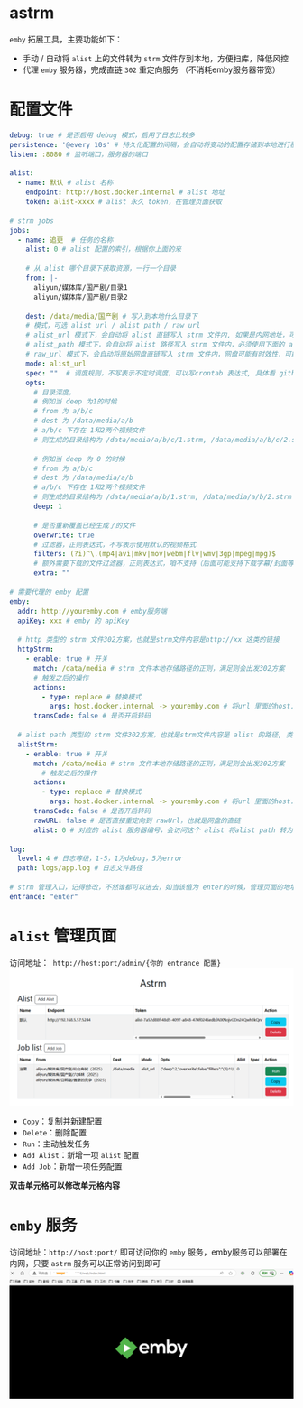 # astrm
`emby` 拓展工具，主要功能如下：
-  手动 / 自动将 `alist` 上的文件转为 `strm` 文件存到本地，方便扫库，降低风控 
-  代理 `emby` 服务器，完成直链 `302` 重定向服务 （不消耗emby服务器带宽）

# 配置文件
```yaml
debug: true # 是否启用 debug 模式，启用了日志比较多
persistence: '@every 10s' # 持久化配置的间隔，会自动将变动的配置存储到本地进行覆盖，可以直接写cron表达式, 具体看 github.com/robfig/cron
listen: :8080 # 监听端口，服务器的端口

alist:
  - name: 默认 # alist 名称
    endpoint: http://host.docker.internal # alist 地址
    token: alist-xxxx # alist 永久 token，在管理页面获取

# strm jobs
jobs:
  - name: 追更  # 任务的名称
    alist: 0 # alist 配置的索引，根据你上面的来
    
    # 从 alist 哪个目录下获取资源，一行一个目录
    from: |- 
      aliyun/媒体库/国产剧/目录1
      aliyun/媒体库/国产剧/目录2
      
    dest: /data/media/国产剧 # 写入到本地什么目录下
    # 模式，可选 alist_url / alist_path / raw_url
    # alist_url 模式下，会自动将 alist 直链写入 strm 文件内, 如果是内网地址，可以使用下面的 httpStrm 配置
    # alist_path 模式下，会自动将 alist 路径写入 strm 文件内，必须使用下面的 alistStrm 配置
    # raw_url 模式下，会自动将原始网盘直链写入 strm 文件内，网盘可能有时效性，可能会过期
    mode: alist_url 
    spec: ""  # 调度规则，不写表示不定时调度，可以写crontab 表达式, 具体看 github.com/robfig/cron
    opts:
      # 目录深度，
      # 例如当 deep 为1的时候
      # from 为 a/b/c 
      # dest 为 /data/media/a/b
      # a/b/c 下存在 1和2两个视频文件
      # 则生成的目录结构为 /data/media/a/b/c/1.strm, /data/media/a/b/c/2.strm

      # 例如当 deep 为 0 的时候
      # from 为 a/b/c 
      # dest 为 /data/media/a/b
      # a/b/c 下存在 1和2两个视频文件
      # 则生成的目录结构为 /data/media/a/b/1.strm, /data/media/a/b/2.strm
      deep: 1 
      
      # 是否重新覆盖已经生成了的文件
      overwrite: true
      # 过滤器，正则表达式，不写表示使用默认的视频格式
      filters: (?i)^\.(mp4|avi|mkv|mov|webm|flv|wmv|3gp|mpeg|mpg)$
      # 额外需要下载的文件过滤器，正则表达式，咱不支持（后面可能支持下载字幕/封面等）
      extra: ""

# 需要代理的 emby 配置
emby:
  addr: http://youremby.com # emby服务端
  apiKey: xxx # emby 的 apiKey
  
  # http 类型的 strm 文件302方案，也就是strm文件内容是http://xx 这类的链接
  httpStrm:
    - enable: true # 开关
      match: /data/media # strm 文件本地存储路径的正则，满足则会出发302方案
      # 触发之后的操作
      actions:
        - type: replace # 替换模式
          args: host.docker.internal -> youremby.com # 将url 里面的host.docker.internal替换为youremby.com
      transCode: false # 是否开启转码
  
  # alist path 类型的 strm 文件302方案，也就是strm文件内容是 alist 的路径, 类似 /aliyun/xxx
  alistStrm:
    - enable: true # 开关
      match: /data/media # strm 文件本地存储路径的正则，满足则会出发302方案
        # 触发之后的操作
      actions:
        - type: replace # 替换模式
          args: host.docker.internal -> youremby.com # 将url 里面的host.docker.internal替换为youremby.com
      transCode: false # 是否开启转码
      rawURL: false # 是否直接重定向到 rawUrl，也就是网盘的直链
      alist: 0 # 对应的 alist 服务器编号，会访问这个 alist 将alist path 转为直链

log:
  level: 4 # 日志等级，1-5，1为debug，5为error
  path: logs/app.log # 日志文件路径

# strm 管理入口，记得修改，不然谁都可以进去，如当该值为 enter的时候，管理页面的地址就是 http://host:port/admin/enter
entrance: "enter" 


```

# `alist` 管理页面
访问地址：` http://host:port/admin/{你的 entrance 配置}`
![img.png](web/static/img.png)
- `Copy`：复制并新建配置
- `Delete`：删除配置
- `Run`：主动触发任务
- `Add Alist`：新增一项 `alist` 配置
- `Add Job`：新增一项任务配置

**双击单元格可以修改单元格内容**

# `emby` 服务
访问地址：`http://host:port/` 即可访问你的 `emby` 服务，emby服务可以部署在内网，只要 `astrm` 服务可以正常访问到即可
![img_1.png](web/static/img_1.png)